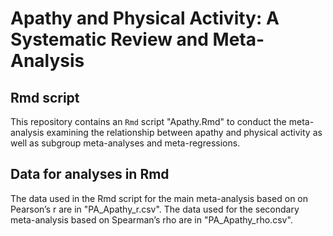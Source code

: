 # Apathy and Physical Activity: A Systematic Review and Meta-Analysis

## Rmd script
This repository contains an `Rmd` script "Apathy.Rmd" to conduct the meta-analysis examining the relationship between apathy and physical activity as well as subgroup meta-analyses and meta-regressions. 

## Data for analyses in Rmd
The data used in the Rmd script for the main meta-analysis based on on Pearson’s r are in "PA_Apathy_r.csv".
The data used for the secondary meta-analysis based on Spearman’s rho are in "PA_Apathy_rho.csv".

